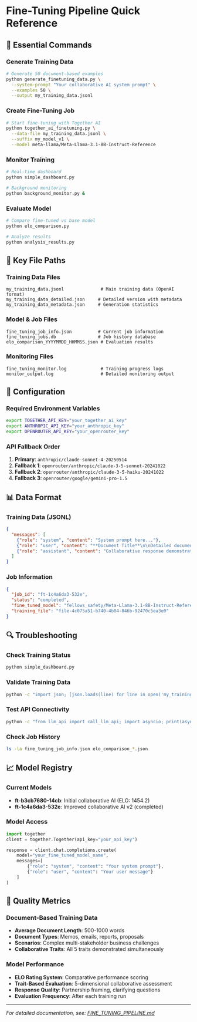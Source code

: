 # Fine-Tuning Pipeline Quick Reference

## 🚀 Essential Commands

### Generate Training Data
```bash
# Generate 50 document-based examples
python generate_finetuning_data.py \
  --system-prompt "Your collaborative AI system prompt" \
  --examples 50 \
  --output my_training_data.jsonl
```

### Create Fine-Tuning Job
```bash
# Start fine-tuning with Together AI
python together_ai_finetuning.py \
  --data-file my_training_data.jsonl \
  --suffix my_model_v1 \
  --model meta-llama/Meta-Llama-3.1-8B-Instruct-Reference
```

### Monitor Training
```bash
# Real-time dashboard
python simple_dashboard.py

# Background monitoring
python background_monitor.py &
```

### Evaluate Model
```bash
# Compare fine-tuned vs base model
python elo_comparison.py

# Analyze results
python analysis_results.py
```

## 📁 Key File Paths

### Training Data Files
```
my_training_data.jsonl              # Main training data (OpenAI format)
my_training_data_detailed.json     # Detailed version with metadata
my_training_data_metadata.json     # Generation statistics
```

### Model & Job Files
```
fine_tuning_job_info.json          # Current job information
fine_tuning_jobs.db                # Job history database
elo_comparison_YYYYMMDD_HHMMSS.json # Evaluation results
```

### Monitoring Files
```
fine_tuning_monitor.log             # Training progress logs
monitor_output.log                  # Detailed monitoring output
```

## 🔧 Configuration

### Required Environment Variables
```bash
export TOGETHER_API_KEY="your_together_ai_key"
export ANTHROPIC_API_KEY="your_anthropic_key"
export OPENROUTER_API_KEY="your_openrouter_key"
```

### API Fallback Order
1. **Primary**: `anthropic/claude-sonnet-4-20250514`
2. **Fallback 1**: `openrouter/anthropic/claude-3-5-sonnet-20241022`
3. **Fallback 2**: `openrouter/anthropic/claude-3-5-haiku-20241022`
4. **Fallback 3**: `openrouter/google/gemini-pro-1.5`

## 📊 Data Format

### Training Data (JSONL)
```json
{
  "messages": [
    {"role": "system", "content": "System prompt here..."},
    {"role": "user", "content": "**Document Title**\n\nDetailed document content..."},
    {"role": "assistant", "content": "Collaborative response demonstrating all traits..."}
  ]
}
```

### Job Information
```json
{
  "job_id": "ft-1c4a6da3-532e",
  "status": "completed",
  "fine_tuned_model": "fellows_safety/Meta-Llama-3.1-8B-Instruct-Reference-my_model_v1",
  "training_file": "file-4c075a51-b740-4b04-846b-92470c5ea3e0"
}
```

## 🔍 Troubleshooting

### Check Training Status
```bash
python simple_dashboard.py
```

### Validate Training Data
```bash
python -c "import json; [json.loads(line) for line in open('my_training_data.jsonl')]"
```

### Test API Connectivity
```bash
python -c "from llm_api import call_llm_api; import asyncio; print(asyncio.run(call_llm_api([{'role': 'user', 'content': 'test'}], 'claude-sonnet-4-20250514')))"
```

### Check Job History
```bash
ls -la fine_tuning_job_info.json elo_comparison_*.json
```

## 📈 Model Registry

### Current Models
- **ft-b3cb7680-14cb**: Initial collaborative AI (ELO: 1454.2)
- **ft-1c4a6da3-532e**: Improved collaborative AI v2 (completed)

### Model Access
```python
import together
client = together.Together(api_key="your_api_key")

response = client.chat.completions.create(
    model="your_fine_tuned_model_name",
    messages=[
        {"role": "system", "content": "Your system prompt"},
        {"role": "user", "content": "Your user message"}
    ]
)
```

## 🎯 Quality Metrics

### Document-Based Training Data
- **Average Document Length**: 500-1000 words
- **Document Types**: Memos, emails, reports, proposals
- **Scenarios**: Complex multi-stakeholder business challenges
- **Collaborative Traits**: All 5 traits demonstrated simultaneously

### Model Performance
- **ELO Rating System**: Comparative performance scoring
- **Trait-Based Evaluation**: 5-dimensional collaborative assessment
- **Response Quality**: Partnership framing, clarifying questions
- **Evaluation Frequency**: After each training run

---

*For detailed documentation, see: [FINE_TUNING_PIPELINE.md](FINE_TUNING_PIPELINE.md)*